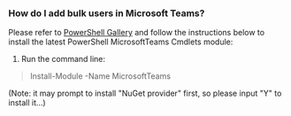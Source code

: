 ### How do I add bulk users in Microsoft Teams?
Please refer to [PowerShell Gallery](https://www.powershellgallery.com/packages/MicrosoftTeams/) and follow the instructions below to install the latest PowerShell MicrosoftTeams Cmdlets module:
1. Run the command line:
> Install-Module -Name MicrosoftTeams

(Note: it may prompt to install "NuGet provider" first, so please input "Y" to install it...)
